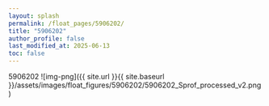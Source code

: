 ```yaml
---
layout: splash
permalink: /float_pages/5906202/
title: "5906202"
author_profile: false
last_modified_at: 2025-06-13
toc: false
---
```

 
5906202
![img-png]({{ site.url }}{{ site.baseurl }}/assets/images/float_figures/5906202/5906202_Sprof_processed_v2.png)
